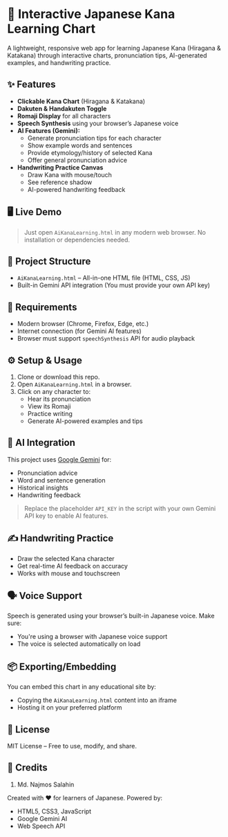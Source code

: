 # 🎌 Interactive Japanese Kana Learning Chart

A lightweight, responsive web app for learning Japanese Kana (Hiragana & Katakana) through interactive charts, pronunciation tips, AI-generated examples, and handwriting practice.

## ✨ Features

- **Clickable Kana Chart** (Hiragana & Katakana)
- **Dakuten & Handakuten Toggle**
- **Romaji Display** for all characters
- **Speech Synthesis** using your browser’s Japanese voice
- **AI Features (Gemini):**
  - Generate pronunciation tips for each character
  - Show example words and sentences
  - Provide etymology/history of selected Kana
  - Offer general pronunciation advice
- **Handwriting Practice Canvas**
  - Draw Kana with mouse/touch
  - See reference shadow
  - AI-powered handwriting feedback

## 🖥️ Live Demo

> Just open `AiKanaLearning.html` in any modern web browser. No installation or dependencies needed.

## 📁 Project Structure

- `AiKanaLearning.html` – All-in-one HTML file (HTML, CSS, JS)
- Built-in Gemini API integration (You must provide your own API key)

## 🔧 Requirements

- Modern browser (Chrome, Firefox, Edge, etc.)
- Internet connection (for Gemini AI features)
- Browser must support `speechSynthesis` API for audio playback

## ⚙️ Setup & Usage

1. Clone or download this repo.
2. Open `AiKanaLearning.html` in a browser.
3. Click on any character to:
   - Hear its pronunciation
   - View its Romaji
   - Practice writing
   - Generate AI-powered examples and tips

## 🧠 AI Integration

This project uses [Google Gemini](https://ai.google) for:
- Pronunciation advice
- Word and sentence generation
- Historical insights
- Handwriting feedback

> Replace the placeholder `API_KEY` in the script with your own Gemini API key to enable AI features.

## ✍️ Handwriting Practice

- Draw the selected Kana character
- Get real-time AI feedback on accuracy
- Works with mouse and touchscreen

## 🗣️ Voice Support

Speech is generated using your browser’s built-in Japanese voice. Make sure:
- You're using a browser with Japanese voice support
- The voice is selected automatically on load

## 📦 Exporting/Embedding

You can embed this chart in any educational site by:
- Copying the `AiKanaLearning.html` content into an iframe
- Hosting it on your preferred platform

## 📄 License

MIT License – Free to use, modify, and share.

## 🙏 Credits
1. Md. Najmos Salahin

Created with ❤️ for learners of Japanese. Powered by:
- HTML5, CSS3, JavaScript
- Google Gemini AI
- Web Speech API

